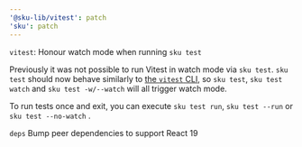 ```yaml
---
'@sku-lib/vitest': patch
'sku': patch
---
```


`vitest`: Honour watch mode when running `sku test`

Previously it was not possible to run Vitest in watch mode via `sku test`. `sku test` should now behave similarly to [the `vitest` CLI][vitest cli], so `sku test`, `sku test watch` and `sku test -w/--watch` will all trigger watch mode.

To run tests once and exit, you can execute `sku test run`, `sku test --run` or `sku test --no-watch` .

[vitest cli]: https://vitest.dev/guide/cli

`deps` Bump peer dependencies to support React 19
